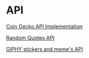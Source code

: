 # API

[Coin Gecko API Implementation](https://api.rizwanrockzz.tech/coingecko)

[Random Quotes API](https://api.rizwanrockzz.tech/quotes)

[GIPHY stickers and meme's API](https://api.rizwanrockzz.tech/giphy)

